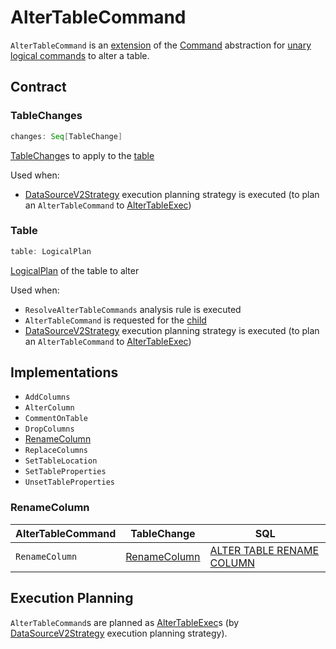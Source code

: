 # AlterTableCommand

`AlterTableCommand` is an [extension](#contract) of the [Command](Command.md) abstraction for [unary logical commands](#implementations) to alter a table.

## Contract

### <span id="changes"> TableChanges

```scala
changes: Seq[TableChange]
```

[TableChange](../connector/catalog/TableChange.md)s to apply to the [table](#table)

Used when:

* [DataSourceV2Strategy](../execution-planning-strategies/DataSourceV2Strategy.md) execution planning strategy is executed (to plan an `AlterTableCommand` to [AlterTableExec](../physical-operators/AlterTableExec.md))

### <span id="table"> Table

```scala
table: LogicalPlan
```

[LogicalPlan](LogicalPlan.md) of the table to alter

Used when:

* `ResolveAlterTableCommands` analysis rule is executed
* `AlterTableCommand` is requested for the [child](#child)
* [DataSourceV2Strategy](../execution-planning-strategies/DataSourceV2Strategy.md) execution planning strategy is executed (to plan an `AlterTableCommand` to [AlterTableExec](../physical-operators/AlterTableExec.md))

## Implementations

* `AddColumns`
* `AlterColumn`
* `CommentOnTable`
* `DropColumns`
* [RenameColumn](#RenameColumn)
* `ReplaceColumns`
* `SetTableLocation`
* `SetTableProperties`
* `UnsetTableProperties`

### <span id="RenameColumn"> RenameColumn

AlterTableCommand | TableChange | SQL
------------------|-------------|----
 `RenameColumn`   | [RenameColumn](../connector/catalog/TableChange.md#RenameColumn) | [ALTER TABLE RENAME COLUMN](../sql/AstBuilder.md#visitRenameTableColumn)

## Execution Planning

`AlterTableCommand`s are planned as [AlterTableExec](../physical-operators/AlterTableExec.md)s (by [DataSourceV2Strategy](../execution-planning-strategies/DataSourceV2Strategy.md) execution planning strategy).
